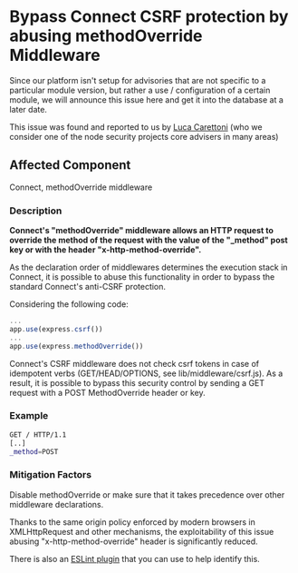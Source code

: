 # Bypass Connect CSRF protection by abusing methodOverride Middleware

Since our platform isn't setup for advisories that are not specific to a particular module version, but rather a use / configuration of a certain module, we will announce this issue here and get it into the database at a later date.

This issue was found and reported to us by [Luca Carettoni](http://twitter.com/_ikki) (who we consider one of the node security projects core advisers in many areas)

## Affected Component

Connect, methodOverride middleware

### Description

**Connect's "methodOverride" middleware allows an HTTP request to override the method of the request with the value of the "\_method" post key or with the header "x-http-method-override".**

As the declaration order of middlewares determines the execution stack in Connect, it is possible to abuse this functionality in order to bypass the standard Connect's anti-CSRF protection.

Considering the following code:

```js
...
app.use(express.csrf())
...
app.use(express.methodOverride())
```

Connect's CSRF middleware does not check csrf tokens in case of idempotent verbs (GET/HEAD/OPTIONS, see lib/middleware/csrf.js). As a result, it is possible to bypass this security control by sending a GET request with a POST MethodOverride header or key.

### Example

```sh
GET / HTTP/1.1
[..]
_method=POST
```

### Mitigation Factors

Disable methodOverride or make sure that it takes precedence over other middleware declarations.

Thanks to the same origin policy enforced by modern browsers in XMLHttpRequest and other mechanisms, the exploitability of this issue abusing "x-http-method-override" header is significantly reduced.

There is also an [ESLint plugin](https://github.com/evilpacket/eslint-rules) that you can use to help identify this.
